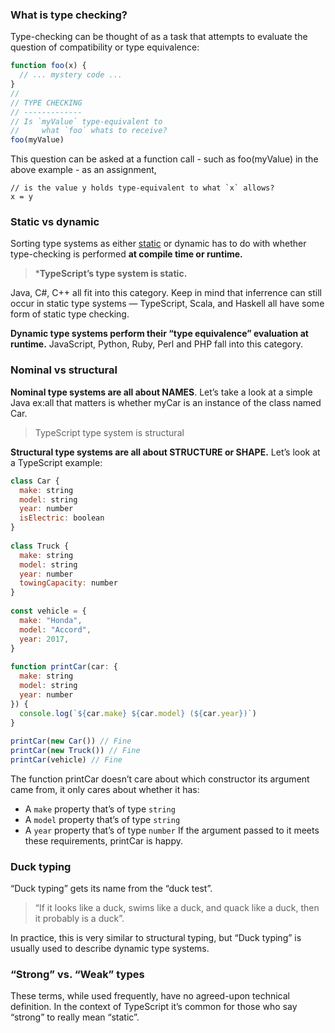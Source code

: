 ### What is type checking?

Type-checking can be thought of as a task that attempts to evaluate the question of compatibility or type equivalence:
```javaScript
function foo(x) {
  // ... mystery code ...
}
//
// TYPE CHECKING
// -------------
// Is `myValue` type-equivalent to
//     what `foo` whats to receive?
foo(myValue)
```
This question can be asked at a function call - such as foo(myValue) in the above example - as an assignment,
```
// is the value y holds type-equivalent to what `x` allows?
x = y
```

### Static vs dynamic
Sorting type systems as either [static](https://www.typescriptlang.org/docs/handbook/2/basic-types.html#static-type-checking) or dynamic has to do with whether type-checking is performed **at compile time or runtime.**

> ***TypeScript’s type system is static.**

Java, C#, C++ all fit into this category. Keep in mind that inferrence can still occur in static type systems — TypeScript, Scala, and Haskell all have some form of static type checking.

**Dynamic type systems perform their “type equivalence” evaluation at runtime.** JavaScript, Python, Ruby, Perl and PHP fall into this category.

### Nominal vs structural

**Nominal type systems are all about NAMES**. Let’s take a look at a simple Java
ex:all that matters is whether myCar is an instance of the class named Car.


> TypeScript type system is structural

**Structural type systems are all about STRUCTURE or SHAPE.** Let’s look at a TypeScript example:
```javaScript
class Car {
  make: string
  model: string
  year: number
  isElectric: boolean
}
 
class Truck {
  make: string
  model: string
  year: number
  towingCapacity: number
}
 
const vehicle = {
  make: "Honda",
  model: "Accord",
  year: 2017,
}
 
function printCar(car: {
  make: string
  model: string
  year: number
}) {
  console.log(`${car.make} ${car.model} (${car.year})`)
}
 
printCar(new Car()) // Fine
printCar(new Truck()) // Fine
printCar(vehicle) // Fine
```


The function printCar doesn’t care about which constructor its argument came from, it only cares about whether it has:

- A `make` property that’s of type `string`
- A `model` property that’s of type `string`
- A `year` property that’s of type `number`
If the argument passed to it meets these requirements, printCar is happy.

### Duck typing

“Duck typing” gets its name from the “duck test”.

> “If it looks like a duck, swims like a duck, and quack like a duck, then it probably is a duck”.

In practice, this is very similar to structural typing, but “Duck typing” is usually used to describe dynamic type systems.

### “Strong” vs. “Weak” types
These terms, while used frequently, have no agreed-upon technical definition. In the context of TypeScript it’s common for those who say “strong” to really mean “static”.
